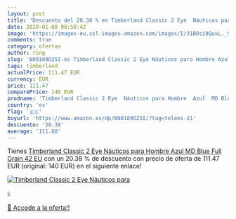 ```yaml
---
layout: post
title: 'Descuento del 20.38 % en Timberland Classic 2 Eye  Náuticos para '
date: 2020-01-08 08:58:42
image: 'https://images-eu.ssl-images-amazon.com/images/I/31B8si9QuxL._SL200_.jpg'
comments: true
category: ofertas
author: ring
slug: 'B00189OZ5I-es Timberland Classic 2 Eye Náuticos para Hombre Azul MD Blue...'
tags: timberland
actualPrice: 111.47 EUR
currency: EUR
price: 111.47
comparePrice: 140 EUR
prodname: 'Timberland Classic 2 Eye  Náuticos para Hombre  Azul  MD Blue Full Grain   42 EU'
country: 'es'
flag: '🇪🇸'
buyurl: 'https://www.amazon.es/dp/B00189OZ5I/?tag=tolees-21'
descuento: '20.38'
average: '111.88'
---
```


Tienes [Timberland Classic 2 Eye  Náuticos para Hombre  Azul  MD Blue Full Grain   42 EU](https://www.amazon.es/dp/B00189OZ5I/?tag=tolees-21) con un 20.38 % de descuento con precio de oferta de 111.47 EUR (original: 140 EUR) en el siguiente enlace!

[![Timberland Classic 2 Eye  Náuticos para ](https://images-eu.ssl-images-amazon.com/images/I/31B8si9QuxL._SL200_.jpg)](https://www.amazon.es/dp/B00189OZ5I/?tag=tolees-21)

ℹ️:


[🛒 Accede a la oferta!!](https://www.amazon.es/dp/B00189OZ5I/?tag=tolees-21)
